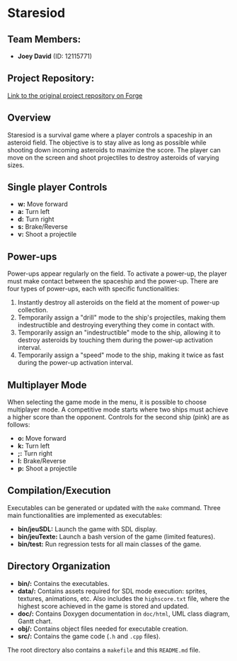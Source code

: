 # Staresiod

## Team Members:
- **Joey David** (ID: 12115771)

## Project Repository:
[Link to the original project repository on Forge](https://forge.univ-lyon1.fr/p2020982/projet.git)

## Overview

Staresiod is a survival game where a player controls a spaceship in an asteroid field. The objective is to stay alive as long as possible while shooting down incoming asteroids to maximize the score. The player can move on the screen and shoot projectiles to destroy asteroids of varying sizes.

## Single player Controls

- **w:** Move forward
- **a:** Turn left
- **d:** Turn right
- **s:** Brake/Reverse
- **v:** Shoot a projectile

## Power-ups

Power-ups appear regularly on the field. To activate a power-up, the player must make contact between the spaceship and the power-up. There are four types of power-ups, each with specific functionalities:

1. Instantly destroy all asteroids on the field at the moment of power-up collection.
2. Temporarily assign a "drill" mode to the ship's projectiles, making them indestructible and destroying everything they come in contact with.
3. Temporarily assign an "indestructible" mode to the ship, allowing it to destroy asteroids by touching them during the power-up activation interval.
4. Temporarily assign a "speed" mode to the ship, making it twice as fast during the power-up activation interval.

## Multiplayer Mode

When selecting the game mode in the menu, it is possible to choose multiplayer mode. A competitive mode starts where two ships must achieve a higher score than the opponent. Controls for the second ship (pink) are as follows:

- **o:** Move forward
- **k:** Turn left
- **;:** Turn right
- **l:** Brake/Reverse
- **p:** Shoot a projectile

## Compilation/Execution

Executables can be generated or updated with the `make` command. Three main functionalities are implemented as executables:

- **bin/jeuSDL:** Launch the game with SDL display.
- **bin/jeuTexte:** Launch a bash version of the game (limited features).
- **bin/test:** Run regression tests for all main classes of the game.

## Directory Organization

- **bin/:** Contains the executables.
- **data/:** Contains assets required for SDL mode execution: sprites, textures, animations, etc. Also includes the `highscore.txt` file, where the highest score achieved in the game is stored and updated.
- **doc/:** Contains Doxygen documentation in `doc/html`, UML class diagram, Gantt chart.
- **obj/:** Contains object files needed for executable creation.
- **src/:** Contains the game code (`.h` and `.cpp` files).
  
The root directory also contains a `makefile` and this `README.md` file.
